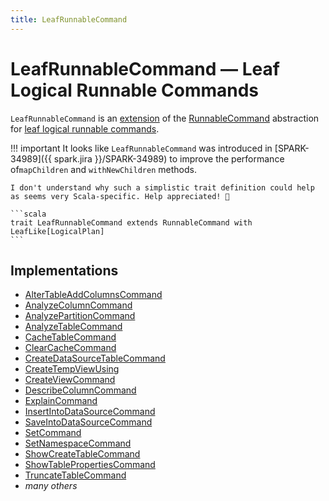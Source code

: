 ```yaml
---
title: LeafRunnableCommand
---
```


# LeafRunnableCommand &mdash; Leaf Logical Runnable Commands

`LeafRunnableCommand` is an [extension](#contract) of the [RunnableCommand](RunnableCommand.md) abstraction for [leaf logical runnable commands](#implementations).

!!! important
    It looks like `LeafRunnableCommand` was introduced in [SPARK-34989]({{ spark.jira }}/SPARK-34989) to improve the performance of`mapChildren` and `withNewChildren` methods.
    
    I don't understand why such a simplistic trait definition could help as seems very Scala-specific. Help appreciated! 🙏

    ```scala
    trait LeafRunnableCommand extends RunnableCommand with LeafLike[LogicalPlan]
    ```

## Implementations

* [AlterTableAddColumnsCommand](AlterTableAddColumnsCommand.md)
* [AnalyzeColumnCommand](AnalyzeColumnCommand.md)
* [AnalyzePartitionCommand](AnalyzePartitionCommand.md)
* [AnalyzeTableCommand](AnalyzeTableCommand.md)
* [CacheTableCommand](CacheTableCommand.md)
* [ClearCacheCommand](ClearCacheCommand.md)
* [CreateDataSourceTableCommand](CreateDataSourceTableCommand.md)
* [CreateTempViewUsing](CreateTempViewUsing.md)
* [CreateViewCommand](CreateViewCommand.md)
* [DescribeColumnCommand](DescribeColumnCommand.md)
* [ExplainCommand](ExplainCommand.md)
* [InsertIntoDataSourceCommand](InsertIntoDataSourceCommand.md)
* [SaveIntoDataSourceCommand](SaveIntoDataSourceCommand.md)
* [SetCommand](SetCommand.md)
* [SetNamespaceCommand](SetNamespaceCommand.md)
* [ShowCreateTableCommand](ShowCreateTableCommand.md)
* [ShowTablePropertiesCommand](ShowTablePropertiesCommand.md)
* [TruncateTableCommand](TruncateTableCommand.md)
* _many others_
